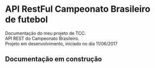 <h1>API RestFul Campeonato Brasileiro de futebol</h1>
Documentação do meu projeto de TCC. <br>
API REST do Campeonato Brasileiro. <br>
Projeto em desenvolvimento, iniciado no dia 11/06/2017 <br>

<h2>Documentação em construção</h2>
